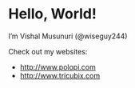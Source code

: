 # Hello, World!

I’m Vishal Musunuri (@wiseguy244)

Check out my websites:
- http://www.polopi.com
- http://www.tricubix.com

<!---
wiseguy244/wiseguy244 is a ✨ special ✨ repository because its `README.md` (this file) appears on your GitHub profile.
You can click the Preview link to take a look at your changes.
--->
